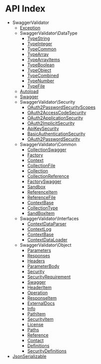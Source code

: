 API Index
=========

* SwaggerValidator
    * [Exception](SwaggerValidator-Exception.md)
    * SwaggerValidator\DataType
        * [TypeString](SwaggerValidator-DataType-TypeString.md)
        * [TypeInteger](SwaggerValidator-DataType-TypeInteger.md)
        * [TypeCommon](SwaggerValidator-DataType-TypeCommon.md)
        * [TypeArray](SwaggerValidator-DataType-TypeArray.md)
        * [TypeArrayItems](SwaggerValidator-DataType-TypeArrayItems.md)
        * [TypeBoolean](SwaggerValidator-DataType-TypeBoolean.md)
        * [TypeObject](SwaggerValidator-DataType-TypeObject.md)
        * [TypeCombined](SwaggerValidator-DataType-TypeCombined.md)
        * [TypeNumber](SwaggerValidator-DataType-TypeNumber.md)
        * [TypeFile](SwaggerValidator-DataType-TypeFile.md)
    * [Autoload](SwaggerValidator-Autoload.md)
    * [Swagger](SwaggerValidator-Swagger.md)
    * SwaggerValidator\Security
        * [OAuth2PasswordSecurityScopes](SwaggerValidator-Security-OAuth2PasswordSecurityScopes.md)
        * [OAuth2AccessCodeSecurity](SwaggerValidator-Security-OAuth2AccessCodeSecurity.md)
        * [OAuth2ApplicationSecurity](SwaggerValidator-Security-OAuth2ApplicationSecurity.md)
        * [OAuth2ImplicitSecurity](SwaggerValidator-Security-OAuth2ImplicitSecurity.md)
        * [ApiKeySecurity](SwaggerValidator-Security-ApiKeySecurity.md)
        * [BasicAuthenticationSecurity](SwaggerValidator-Security-BasicAuthenticationSecurity.md)
        * [OAuth2PasswordSecurity](SwaggerValidator-Security-OAuth2PasswordSecurity.md)
    * SwaggerValidator\Common
        * [CollectionSwagger](SwaggerValidator-Common-CollectionSwagger.md)
        * [Factory](SwaggerValidator-Common-Factory.md)
        * [Context](SwaggerValidator-Common-Context.md)
        * [CollectionFile](SwaggerValidator-Common-CollectionFile.md)
        * [Collection](SwaggerValidator-Common-Collection.md)
        * [CollectionReference](SwaggerValidator-Common-CollectionReference.md)
        * [FactorySwagger](SwaggerValidator-Common-FactorySwagger.md)
        * [Sandbox](SwaggerValidator-Common-Sandbox.md)
        * [ReferenceItem](SwaggerValidator-Common-ReferenceItem.md)
        * [ReferenceFile](SwaggerValidator-Common-ReferenceFile.md)
        * [ContextBase](SwaggerValidator-Common-ContextBase.md)
        * [CollectionType](SwaggerValidator-Common-CollectionType.md)
        * [SandBoxItem](SwaggerValidator-Common-SandBoxItem.md)
    * SwaggerValidator\Interfaces
        * [ContextDataParser](SwaggerValidator-Interfaces-ContextDataParser.md)
        * [ContextLog](SwaggerValidator-Interfaces-ContextLog.md)
        * [ContextBase](SwaggerValidator-Interfaces-ContextBase.md)
        * [ContextDataLoader](SwaggerValidator-Interfaces-ContextDataLoader.md)
    * SwaggerValidator\Object
        * [Parameters](SwaggerValidator-Object-Parameters.md)
        * [Responses](SwaggerValidator-Object-Responses.md)
        * [Headers](SwaggerValidator-Object-Headers.md)
        * [ParameterBody](SwaggerValidator-Object-ParameterBody.md)
        * [Security](SwaggerValidator-Object-Security.md)
        * [SecurityRequirement](SwaggerValidator-Object-SecurityRequirement.md)
        * [Swagger](SwaggerValidator-Object-Swagger.md)
        * [HeaderItem](SwaggerValidator-Object-HeaderItem.md)
        * [Operation](SwaggerValidator-Object-Operation.md)
        * [ResponseItem](SwaggerValidator-Object-ResponseItem.md)
        * [ExternalDocs](SwaggerValidator-Object-ExternalDocs.md)
        * [Info](SwaggerValidator-Object-Info.md)
        * [PathItem](SwaggerValidator-Object-PathItem.md)
        * [SecurityItem](SwaggerValidator-Object-SecurityItem.md)
        * [License](SwaggerValidator-Object-License.md)
        * [Paths](SwaggerValidator-Object-Paths.md)
        * [Reference](SwaggerValidator-Object-Reference.md)
        * [Contact](SwaggerValidator-Object-Contact.md)
        * [Definitions](SwaggerValidator-Object-Definitions.md)
        * [SecurityDefinitions](SwaggerValidator-Object-SecurityDefinitions.md)
* [JsonSerializable](JsonSerializable.md)

